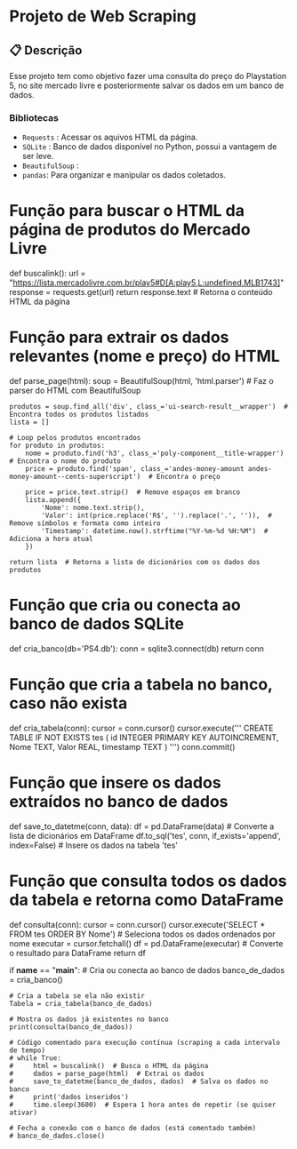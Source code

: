 # Projeto de Web Scraping

## 📋 Descrição

Esse projeto tem como objetivo fazer uma  consulta do preço do Playstation 5, no site mercado livre e posteriormente salvar os dados em um banco de dados.

### Bibliotecas

- `Requests` : Acessar os aquivos HTML da página.
- `SQLite` : Banco de dados disponível no Python, possui a vantagem de ser leve.
- `BeautifulSoup` : 
- `pandas`: Para organizar e manipular os dados coletados.



# Função para buscar o HTML da página de produtos do Mercado Livre
def buscalink():
    url = "https://lista.mercadolivre.com.br/play5#D[A:play5,L:undefined,MLB1743]"
    response = requests.get(url)
    return response.text  # Retorna o conteúdo HTML da página

# Função para extrair os dados relevantes (nome e preço) do HTML
def parse_page(html):
    soup = BeautifulSoup(html, 'html.parser')  # Faz o parser do HTML com BeautifulSoup

    produtos = soup.find_all('div', class_='ui-search-result__wrapper')  # Encontra todos os produtos listados
    lista = []

    # Loop pelos produtos encontrados
    for produto in produtos:
        nome = produto.find('h3', class_='poly-component__title-wrapper')  # Encontra o nome do produto
        price = produto.find('span', class_='andes-money-amount andes-money-amount--cents-superscript')  # Encontra o preço
        
        price = price.text.strip()  # Remove espaços em branco
        lista.append({
            'Nome': nome.text.strip(),
            'Valor': int(price.replace('R$', '').replace('.', '')),  # Remove símbolos e formata como inteiro
            'Timestamp': datetime.now().strftime("%Y-%m-%d %H:%M")  # Adiciona a hora atual
        })

    return lista  # Retorna a lista de dicionários com os dados dos produtos

# Função que cria ou conecta ao banco de dados SQLite
def cria_banco(db='PS4.db'):
    conn = sqlite3.connect(db)
    return conn

# Função que cria a tabela no banco, caso não exista
def cria_tabela(conn):
    cursor = conn.cursor()
    cursor.execute('''
        CREATE TABLE IF NOT EXISTS tes (
            id INTEGER PRIMARY KEY AUTOINCREMENT,
            Nome TEXT,
            Valor REAL,
            timestamp TEXT
        )
    ''')
    conn.commit()

# Função que insere os dados extraídos no banco de dados
def save_to_datetme(conn, data):
    df = pd.DataFrame(data)  # Converte a lista de dicionários em DataFrame
    df.to_sql('tes', conn, if_exists='append', index=False)  # Insere os dados na tabela 'tes'

# Função que consulta todos os dados da tabela e retorna como DataFrame
def consulta(conn):
    cursor = conn.cursor()
    cursor.execute('SELECT * FROM tes ORDER BY Nome')  # Seleciona todos os dados ordenados por nome
    executar = cursor.fetchall()
    df = pd.DataFrame(executar)  # Converte o resultado para DataFrame
    return df

if __name__ == "__main__":
    # Cria ou conecta ao banco de dados
    banco_de_dados = cria_banco()
    
    # Cria a tabela se ela não existir
    Tabela = cria_tabela(banco_de_dados)

    # Mostra os dados já existentes no banco
    print(consulta(banco_de_dados))

    # Código comentado para execução contínua (scraping a cada intervalo de tempo)
    # while True:
    #     html = buscalink()  # Busca o HTML da página
    #     dados = parse_page(html)  # Extrai os dados
    #     save_to_datetme(banco_de_dados, dados)  # Salva os dados no banco
    #     print('dados inseridos')
    #     time.sleep(3600)  # Espera 1 hora antes de repetir (se quiser ativar)

    # Fecha a conexão com o banco de dados (está comentado também)
    # banco_de_dados.close()
